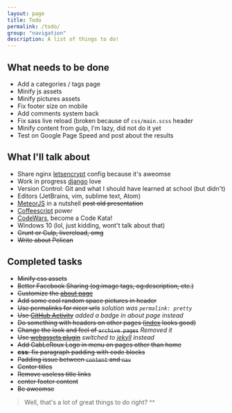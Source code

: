 ```yaml
---
layout: page
title: Todo
permalink: /todo/
group: "navigation"
description: A list of things to do!
---
```


## What needs to be done
* <i class="fa fa-square"></i> Add a categories / tags page
* <i class="fa fa-square"></i> Minify js assets
* <i class="fa fa-square"></i> Minify pictures assets
* <i class="fa fa-square"></i> Fix footer size on mobile
* <i class="fa fa-square"></i> Add comments system back
* <i class="fa fa-square"></i> Fix sass live reload (broken because of `css/main.scss` header
* <i class="fa fa-square"></i> Minify content from gulp, I'm lazy, did not do it yet
* <i class="fa fa-square"></i> Test on Google Page Speed and post about the results

## What I'll talk about

* <i class="fa fa-square"></i> Share nginx [letsencrypt][letsencrypt] config because it's aweomse
* <i class="fa fa-square"></i> <span class="label label-info">Work in progress</span> [django][django] love
* <i class="fa fa-square"></i> Version Control: Git and what I should have learned at school (but didn't)
* <i class="fa fa-square"></i> Editors (JetBrains, vim, sublime text, Atom)
* <i class="fa fa-square"></i> [MeteorJS][meteor] in a nutshell <del>post old presentation</del>
* <i class="fa fa-square"></i> [Coffeescript][coffeescript] power
* <i class="fa fa-square"></i> [CodeWars][codewars], become a Code Kata!
* <i class="fa fa-square"></i> Windows 10 (lol, just kidding, wont't talk about that)
* <i class="fa fa-check-square"></i> <del>Grunt or Gulp, livereload, omg</del>
* <i class="fa fa-check-square"></i> <del>Write about Pelican</del>

## Completed tasks

* <i class="fa fa-check-square"></i> <del>Minify css assets</del>
* <i class="fa fa-check-square"></i> <del>Better Facebook Sharing (og:image tags, og:description, etc.)</del>
* <i class="fa fa-check-square"></i> <del>Customize the [about page](/about/)</del>
* <i class="fa fa-check-square"></i> <del>Add some cool random space pictures in header</del>
* <i class="fa fa-check-square"></i> <del>Use permalinks for nicer urls</del> <i>solution was `permalink: pretty`</i>
* <i class="fa fa-check-square"></i> <del>Use [GitHub Activity][github-activity]</del> <i>added a badge in about page instead</i>
* <i class="fa fa-check-square"></i> <del>Do something with headers on other pages ([index](/) looks good)</del>
* <i class="fa fa-check-square"></i> <del>Change the look and feel of `archive pages`</del> <i>Removed it</i>
* <i class="fa fa-check-square"></i> <del>Use [webassets plugin][webassets]</del> <i>switched to [jekyll][jekyll] instead</i>
* <i class="fa fa-check-square"></i> <del>Add GabLeRoux Logo in menu on pages other than home</del>
* <i class="fa fa-check-square"></i> <del>**css**: fix paragraph padding with code blocks</del>
* <i class="fa fa-check-square"></i> <del>Padding issue between `content` and `nav`</del>
* <i class="fa fa-check-square"></i> <del>Center titles</del>
* <i class="fa fa-check-square"></i> <del>Remove useless title links</del>
* <i class="fa fa-check-square"></i> <del>center footer content</del>
* <i class="fa fa-check-square"></i> <del>Be aweomse</del>

> Well, that's a lot of great things to do right? ^^

[jekyll]: http://jekyllrb.com/
[webassets]: http://docs.getpelican.com/en/3.1.1/plugins.html#asset-management
[github-activity]: http://docs.getpelican.com/en/3.1.1/plugins.html#github-activity
[coffeescript]: http://coffeescript.org/
[meteor]: https://www.meteor.com/
[codewars]: http://www.codewars.com/about
[django]: https://www.djangoproject.com/
[letsencrypt]: https://letsencrypt.org/
